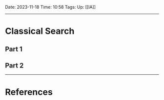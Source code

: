 Date: 2023-11-18
Time: 10:58
Tags:
Up: [[IA]]

---
# Classical Search

## Part 1



## Part 2

---
# References

